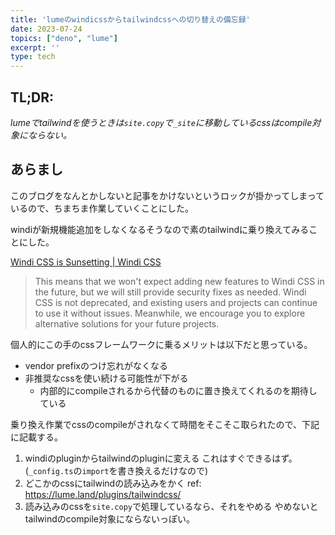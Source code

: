 ```yaml
---
title: 'lumeのwindicssからtailwindcssへの切り替えの備忘録'
date: 2023-07-24
topics: ["deno", "lume"]
excerpt: ''
type: tech
---
```



## TL;DR:

*lumeでtailwindを使うときは`site.copy`で`_site`に移動しているcssはcompile対象にならない。*

## あらまし

このブログをなんとかしないと記事をかけないというロックが掛かってしまっているので、ちまちま作業していくことにした。


windiが新規機能追加をしなくなるそうなので素のtailwindに乗り換えてみることにした。

[Windi CSS is Sunsetting | Windi CSS](https://windicss.org/posts/sunsetting.html)

> This means that we won't expect adding new features to Windi CSS in the future, but we will still provide security fixes as needed. Windi CSS is not deprecated, and existing users and projects can continue to use it without issues. Meanwhile, we encourage you to explore alternative solutions for your future projects.

個人的にこの手のcssフレームワークに乗るメリットは以下だと思っている。

- vendor prefixのつけ忘れがなくなる
- 非推奨なcssを使い続ける可能性が下がる
    - 内部的にcompileされるから代替のものに置き換えてくれるのを期待している

乗り換え作業でcssのcompileがされなくて時間をそこそこ取られたので、下記に記載する。

1. windiのpluginからtailwindのpluginに変える
これはすぐできるはず。(`_config.ts`の`import`を書き換えるだけなので)
1. どこかのcssにtailwindの読み込みをかく
ref: https://lume.land/plugins/tailwindcss/
1. 読み込みのcssを`site.copy`で処理しているなら、それをやめる
やめないとtailwindのcompile対象にならないっぽい。




